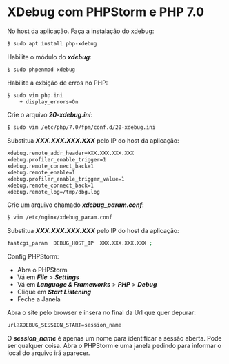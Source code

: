 # XDebug com PHPStorm e PHP 7.0

No host da aplicação. Faça a instalação do xdebug:
```sh
$ sudo apt install php-xdebug
```

Habilite o módulo do ***xdebug***:
```sh
$ sudo phpenmod xdebug
```

Habilite a exbição de erros no PHP:

```sh
$ sudo vim php.ini
    + display_errors=On
```

Crie o arquivo ***20-xdebug.ini***:
```sh
$ sudo vim /etc/php/7.0/fpm/conf.d/20-xdebug.ini
```

Substitua ***XXX.XXX.XXX.XXX*** pelo IP do host da aplicação:
```sh
xdebug.remote_addr_header=XXX.XXX.XXX.XXX
xdebug.profiler_enable_trigger=1
xdebug.remote_connect_back=1
xdebug.remote_enable=1
xdebug.profiler_enable_trigger_value=1
xdebug.remote_connect_back=1
xdebug.remote_log=/tmp/dbg.log
```

Crie um arquivo chamado ***xdebug_param.conf***:

```sh
$ vim /etc/nginx/xdebug_param.conf
```

Substitua ***XXX.XXX.XXX.XXX*** pelo IP do host da aplicação:
```sh
fastcgi_param  DEBUG_HOST_IP  XXX.XXX.XXX.XXX ;
```

Config PHPStorm:

* Abra o PHPStorm
* Vá em ***File*** > ***Settings***
* Vá em ***Language & Frameworks*** > ***PHP*** > ***Debug***
* Clique em ***Start Listening***
* Feche a Janela

Abra o site pelo browser e insera no final da Url que quer depurar: 
```sh
url?XDEBUG_SESSION_START=session_name
```

O ***session_name*** é apenas um nome para identificar a sessão aberta. Pode ser qualquer coisa.
Abra o PHPStorm e uma janela pedindo para informar o local do arquivo irá aparecer.
